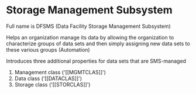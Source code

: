 # Storage Management Subsystem
Full name is DFSMS (Data Facility Storage Management Subsystem)

Helps an organization manage its data by allowing the organization to characterize groups of data sets and then simply assigning new data sets to these various groups (Automation)

Introduces three additional properties for data sets that are SMS-managed
1. Management class ('[[MGMTCLAS]]')
2. Data class ('[[DATACLAS]]')
3. Storage class ('[[STORCLAS]]')
